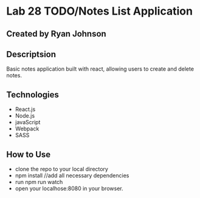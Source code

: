 # Lab 28 TODO/Notes List Application

## Created by Ryan Johnson

##  Descriptsion
Basic notes application built with react, allowing users to create and delete notes.

## Technologies
* React.js
* Node.js
* javaScript
* Webpack
* SASS

## How to Use
* clone the repo to your local directory
* npm install //add all necessary dependencies
* run npm run watch
* open your localhose:8080 in your browser.